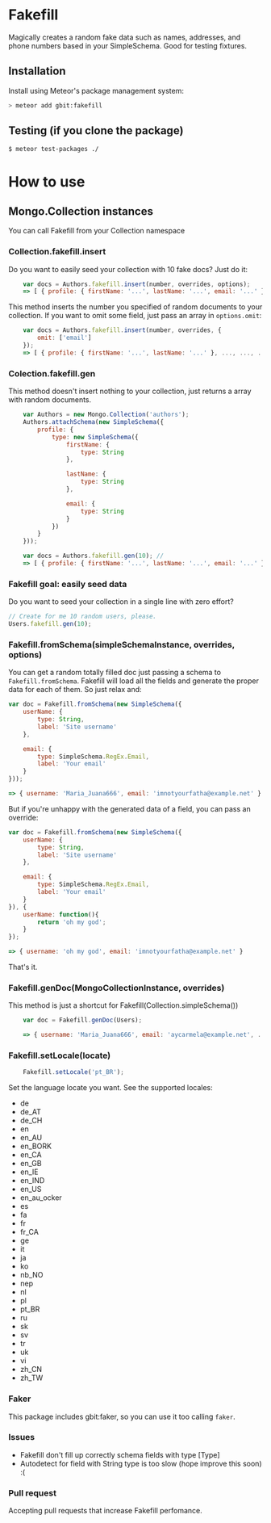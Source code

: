Fakefill
========

Magically creates a random fake data such as names, addresses, and phone numbers based in your SimpleSchema. Good for testing fixtures.

## Installation

Install using Meteor's package management system:

```bash
> meteor add gbit:fakefill
```

## Testing (if you clone the package)
```sh 
$ meteor test-packages ./
```

# How to use

## Mongo.Collection instances
You can call Fakefill from your Collection namespace

### Collection.fakefill.insert
Do you want to easily seed your collection with 10 fake docs?
Just do it:
```js
	var docs = Authors.fakefill.insert(number, overrides, options);
	=> [ { profile: { firstName: '...', lastName: '...', email: '...' }, ..., ..., ... } ]
```
This method inserts the number you specified of random documents to your collection.
If you want to omit some field, just pass an array in `options.omit`:
```js
	var docs = Authors.fakefill.insert(number, overrides, {
		omit: ['email']
	});
	=> [ { profile: { firstName: '...', lastName: '...' }, ..., ..., ... } ]
```

### Colection.fakefill.gen
This method doesn't insert nothing to your collection, just returns a array with
random documents.
```js
	var Authors = new Mongo.Collection('authors');
	Authors.attachSchema(new SimpleSchema({
		profile: {
			type: new SimpleSchema({
				firstName: {
					type: String
				},

				lastName: {
					type: String
				},

				email: {
					type: String
				}
			})
		}
	}));

	var docs = Authors.fakefill.gen(10); //
	=> [ { profile: { firstName: '...', lastName: '...', email: '...' }, ..., ..., ... } ]
```

### Fakefill goal: easily seed data
Do you want to seed your collection in a single line with zero effort?
```js
// Create for me 10 random users, please.
Users.fakefill.gen(10);
```

### Fakefill.fromSchema(simpleSchemaInstance, overrides, options)
You can get a random totally filled doc just passing a schema to `Fakefill.fromSchema`.
Fakefill will load all the fields and generate the proper data for each of them.
So just relax and: 
```js
var doc = Fakefill.fromSchema(new SimpleSchema({
	userName: {
		type: String,
		label: 'Site username'
	},

	email: {
		type: SimpleSchema.RegEx.Email,
		label: 'Your email'
	}
}));

=> { username: 'Maria_Juana666', email: 'imnotyourfatha@example.net' }
```
But if you're unhappy with the generated data of a field, you can pass an override:
```js
var doc = Fakefill.fromSchema(new SimpleSchema({
	userName: {
		type: String,
		label: 'Site username'
	},

	email: {
		type: SimpleSchema.RegEx.Email,
		label: 'Your email'
	}
}), {
	userName: function(){
		return 'oh my god';
	}
});

=> { username: 'oh my god', email: 'imnotyourfatha@example.net' }
```
That's it.

### Fakefill.genDoc(MongoCollectionInstance, overrides)
This method is just a shortcut for Fakefill(Collection.simpleSchema()) 
```js
	var doc = Fakefill.genDoc(Users);

	=> { username: 'Maria_Juana666', email: 'aycarmela@example.net', ... }
```		

### Fakefill.setLocale(locate)
```js
	Fakefill.setLocale('pt_BR');
```

Set the language locate you want. See the supported locales:

 * de
 * de_AT
 * de_CH
 * en
 * en_AU
 * en_BORK
 * en_CA
 * en_GB
 * en_IE
 * en_IND
 * en_US
 * en_au_ocker
 * es
 * fa
 * fr
 * fr_CA
 * ge
 * it
 * ja
 * ko
 * nb_NO
 * nep
 * nl
 * pl
 * pt_BR
 * ru
 * sk
 * sv
 * tr
 * uk
 * vi
 * zh_CN
 * zh_TW


### Faker
This package includes gbit:faker, so you can use it too calling `faker`.

### Issues
- Fakefill don't fill up correctly schema fields with type [Type]
- Autodetect for field with String type is too slow (hope improve this soon) :(

### Pull request
Accepting pull requests that increase Fakefill perfomance.